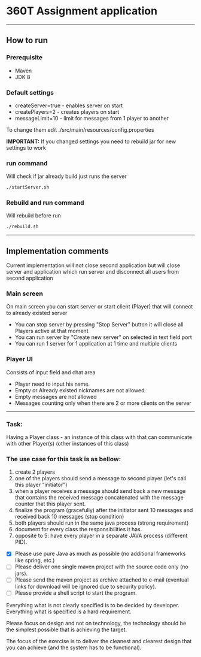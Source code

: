 # 360T Assignment application

---

## How to run

### Prerequisite

* Maven
* JDK 8

### Default settings

* createServer=true - enables server on start
* createPlayers=2 - creates players on start
* messageLimit=10 - limit for messages from 1 player to another

To change them edit ./src/main/resources/config.properties

**IMPORTANT:** If you changed settings you need to rebuild jar for new settings to work

### run command

Will check if jar already build just runs the server

```bash
./startServer.sh
```

### Rebuild and run command

Will rebuild before run

```bash
./rebuild.sh
```

---

## Implementation comments

Current implementation will not close second application but will close server and application which run server and disconnect all users from second application

### Main screen

On main screen you can start server or start client (Player) that will connect to already existed server

* You can stop server by pressing "Stop Server" button it will close all Players active at that moment
* You can run server by "Create new server" on selected in text field port
* You can run 1 server for 1 application at 1 time and multiple clients

### Player UI

Consists of input field and chat area

* Player need to input his name.
* Empty or Already existed nicknames are not allowed.
* Empty messages are not allowed
* Messages counting only when there are 2 or more clients on the server

---

### Task:

Having a Player class - an instance of this class with that can communicate with other Player(s) (other instances of this class)

### The use case for this task is as bellow:

1. create 2 players
2. one of the players should send a message to second player (let's call this player "initiator")
3. when a player receives a message should send back a new message that contains the received message concatenated with
   the message counter that this player sent.
4. finalize the program (gracefully) after the initiator sent 10 messages and received back 10 messages (stop condition)
5. both players should run in the same java process (strong requirement)
6. document for every class the responsibilities it has.
7. opposite to 5: have every player in a separate JAVA process (different PID).

- [x] Please use pure Java as much as possible (no additional frameworks like spring, etc.)
- [ ] Please deliver one single maven project with the source code only (no jars).
- [ ] Please send the maven project as archive
  attached to e-mail (eventual links for download will be ignored due to security policy).
- [ ] Please provide a shell script to start the program.

Everything what is not clearly specified is to be decided by developer.
Everything what is specified is a hard requirement.

Please focus on design and not on technology, the technology should be the simplest possible that is achieving the
target.

The focus of the exercise is to deliver the cleanest and clearest design that you can achieve (and the system has to be
functional).
